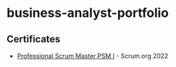 # business-analyst-portfolio
## Certificates
- [Professional Scrum Master PSM I]() - Scrum.org 2022



